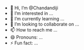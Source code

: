 - 👋 Hi, I’m @Chandandiji
- 👀 I’m interested in ...
- 🌱 I’m currently learning ...
- 💞️ I’m looking to collaborate on ...
- 📫 How to reach me ...
- 😄 Pronouns: ...
- ⚡ Fun fact: ...

<!---
Chandandiji/Chandandiji is a ✨ special ✨ repository because its `README.md` (this file) appears on your GitHub profile.
You can click the Preview link to take a look at your changes.
--->
